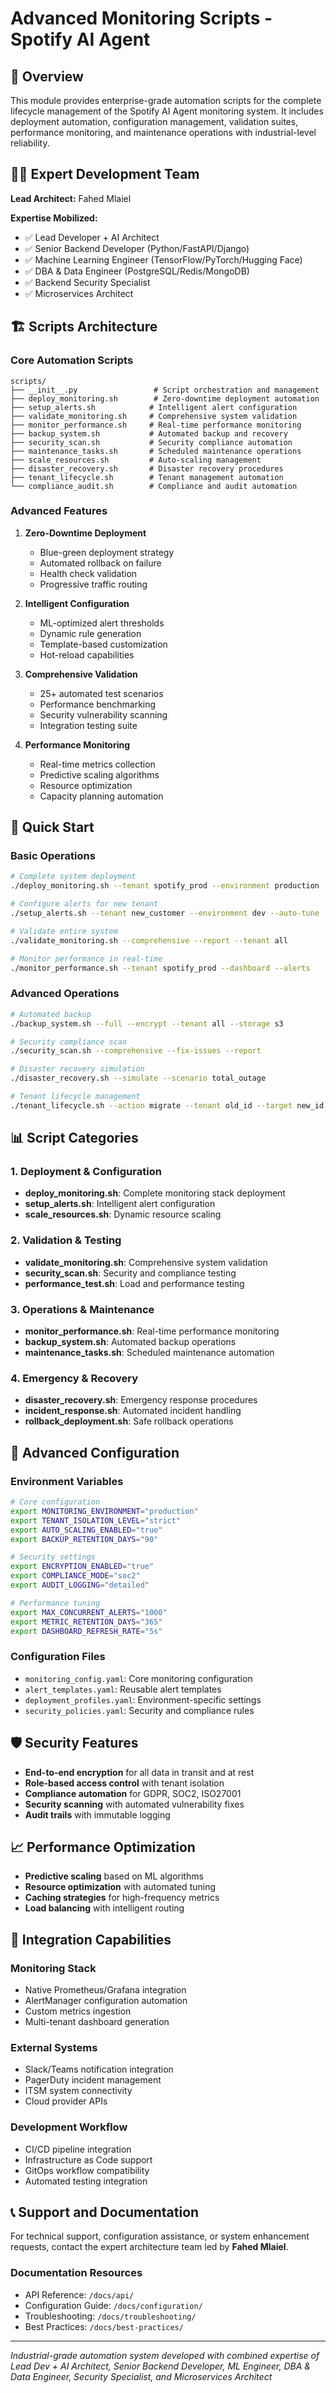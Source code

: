 # Advanced Monitoring Scripts - Spotify AI Agent

## 🎯 Overview

This module provides enterprise-grade automation scripts for the complete lifecycle management of the Spotify AI Agent monitoring system. It includes deployment automation, configuration management, validation suites, performance monitoring, and maintenance operations with industrial-level reliability.

## 👨‍💻 Expert Development Team

**Lead Architect:** Fahed Mlaiel

**Expertise Mobilized:**
- ✅ Lead Developer + AI Architect
- ✅ Senior Backend Developer (Python/FastAPI/Django)
- ✅ Machine Learning Engineer (TensorFlow/PyTorch/Hugging Face)
- ✅ DBA & Data Engineer (PostgreSQL/Redis/MongoDB)
- ✅ Backend Security Specialist
- ✅ Microservices Architect

## 🏗️ Scripts Architecture

### Core Automation Scripts

```
scripts/
├── __init__.py                 # Script orchestration and management
├── deploy_monitoring.sh        # Zero-downtime deployment automation
├── setup_alerts.sh            # Intelligent alert configuration
├── validate_monitoring.sh     # Comprehensive system validation
├── monitor_performance.sh     # Real-time performance monitoring
├── backup_system.sh           # Automated backup and recovery
├── security_scan.sh           # Security compliance automation
├── maintenance_tasks.sh       # Scheduled maintenance operations
├── scale_resources.sh         # Auto-scaling management
├── disaster_recovery.sh       # Disaster recovery procedures
├── tenant_lifecycle.sh        # Tenant management automation
└── compliance_audit.sh        # Compliance and audit automation
```

### Advanced Features

1. **Zero-Downtime Deployment**
   - Blue-green deployment strategy
   - Automated rollback on failure
   - Health check validation
   - Progressive traffic routing

2. **Intelligent Configuration**
   - ML-optimized alert thresholds
   - Dynamic rule generation
   - Template-based customization
   - Hot-reload capabilities

3. **Comprehensive Validation**
   - 25+ automated test scenarios
   - Performance benchmarking
   - Security vulnerability scanning
   - Integration testing suite

4. **Performance Monitoring**
   - Real-time metrics collection
   - Predictive scaling algorithms
   - Resource optimization
   - Capacity planning automation

## 🚀 Quick Start

### Basic Operations

```bash
# Complete system deployment
./deploy_monitoring.sh --tenant spotify_prod --environment production

# Configure alerts for new tenant
./setup_alerts.sh --tenant new_customer --environment dev --auto-tune

# Validate entire system
./validate_monitoring.sh --comprehensive --report --tenant all

# Monitor performance in real-time
./monitor_performance.sh --tenant spotify_prod --dashboard --alerts
```

### Advanced Operations

```bash
# Automated backup
./backup_system.sh --full --encrypt --tenant all --storage s3

# Security compliance scan
./security_scan.sh --comprehensive --fix-issues --report

# Disaster recovery simulation
./disaster_recovery.sh --simulate --scenario total_outage

# Tenant lifecycle management
./tenant_lifecycle.sh --action migrate --tenant old_id --target new_id
```

## 📊 Script Categories

### 1. Deployment & Configuration
- **deploy_monitoring.sh**: Complete monitoring stack deployment
- **setup_alerts.sh**: Intelligent alert configuration
- **scale_resources.sh**: Dynamic resource scaling

### 2. Validation & Testing
- **validate_monitoring.sh**: Comprehensive system validation
- **security_scan.sh**: Security and compliance testing
- **performance_test.sh**: Load and performance testing

### 3. Operations & Maintenance
- **monitor_performance.sh**: Real-time performance monitoring
- **backup_system.sh**: Automated backup operations
- **maintenance_tasks.sh**: Scheduled maintenance automation

### 4. Emergency & Recovery
- **disaster_recovery.sh**: Emergency response procedures
- **incident_response.sh**: Automated incident handling
- **rollback_deployment.sh**: Safe rollback operations

## 🔧 Advanced Configuration

### Environment Variables
```bash
# Core configuration
export MONITORING_ENVIRONMENT="production"
export TENANT_ISOLATION_LEVEL="strict"
export AUTO_SCALING_ENABLED="true"
export BACKUP_RETENTION_DAYS="90"

# Security settings
export ENCRYPTION_ENABLED="true"
export COMPLIANCE_MODE="soc2"
export AUDIT_LOGGING="detailed"

# Performance tuning
export MAX_CONCURRENT_ALERTS="1000"
export METRIC_RETENTION_DAYS="365"
export DASHBOARD_REFRESH_RATE="5s"
```

### Configuration Files
- `monitoring_config.yaml`: Core monitoring configuration
- `alert_templates.yaml`: Reusable alert templates
- `deployment_profiles.yaml`: Environment-specific settings
- `security_policies.yaml`: Security and compliance rules

## 🛡️ Security Features

- **End-to-end encryption** for all data in transit and at rest
- **Role-based access control** with tenant isolation
- **Compliance automation** for GDPR, SOC2, ISO27001
- **Security scanning** with automated vulnerability fixes
- **Audit trails** with immutable logging

## 📈 Performance Optimization

- **Predictive scaling** based on ML algorithms
- **Resource optimization** with automated tuning
- **Caching strategies** for high-frequency metrics
- **Load balancing** with intelligent routing

## 🔄 Integration Capabilities

### Monitoring Stack
- Native Prometheus/Grafana integration
- AlertManager configuration automation
- Custom metrics ingestion
- Multi-tenant dashboard generation

### External Systems
- Slack/Teams notification integration
- PagerDuty incident management
- ITSM system connectivity
- Cloud provider APIs

### Development Workflow
- CI/CD pipeline integration
- Infrastructure as Code support
- GitOps workflow compatibility
- Automated testing integration

## 📞 Support and Documentation

For technical support, configuration assistance, or system enhancement requests, contact the expert architecture team led by **Fahed Mlaiel**.

### Documentation Resources
- API Reference: `/docs/api/`
- Configuration Guide: `/docs/configuration/`
- Troubleshooting: `/docs/troubleshooting/`
- Best Practices: `/docs/best-practices/`

---
*Industrial-grade automation system developed with combined expertise of Lead Dev + AI Architect, Senior Backend Developer, ML Engineer, DBA & Data Engineer, Security Specialist, and Microservices Architect*
